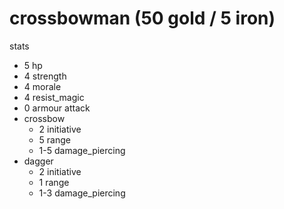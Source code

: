 # crossbowman (50 gold / 5 iron)

stats
* 5 hp
* 4 strength
* 4 morale
* 4 resist_magic
* 0 armour
attack
* crossbow
  * 2 initiative
  * 5 range
  * 1-5 damage_piercing
* dagger
  * 2 initiative
  * 1 range
  * 1-3 damage_piercing
